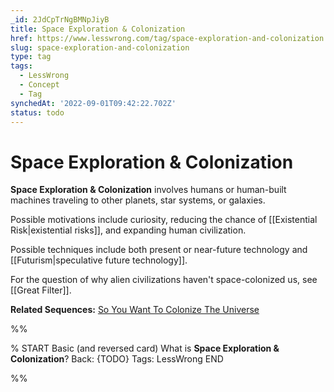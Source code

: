 ```yaml
---
_id: 2JdCpTrNgBMNpJiyB
title: Space Exploration & Colonization
href: https://www.lesswrong.com/tag/space-exploration-and-colonization
slug: space-exploration-and-colonization
type: tag
tags:
  - LessWrong
  - Concept
  - Tag
synchedAt: '2022-09-01T09:42:22.702Z'
status: todo
---
```


# Space Exploration & Colonization

**Space Exploration & Colonization** involves humans or human-built machines traveling to other planets, star systems, or galaxies.

Possible motivations include curiosity, reducing the chance of [[Existential Risk|existential risks]], and expanding human civilization.

Possible techniques include both present or near-future technology and [[Futurism|speculative future technology]].

For the question of why alien civilizations haven't space-colonized us, see [[Great Filter]].

**Related Sequences:** [So You Want To Colonize The Universe](https://www.lesswrong.com/s/96XzQgTL2HBNkBwL4)


%%

% START
Basic (and reversed card)
What is **Space Exploration & Colonization**?
Back: {TODO}
Tags: LessWrong
END

%%
	
